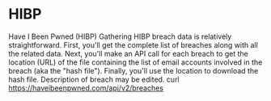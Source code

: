 # HIBP
Have I Been Pwned (HIBP)
Gathering HIBP breach data is relatively straightforward.  First, you'll get the complete list of breaches along with all the related data.  Next, you'll make an API call for each breach to get the location (URL) of the file containing the list of email accounts involved in the breach (aka the "hash file").  Finally, you'll use the location to download the hash file.
Description of breach may be edited. 
curl https://haveibeenpwned.com/api/v2/breaches
